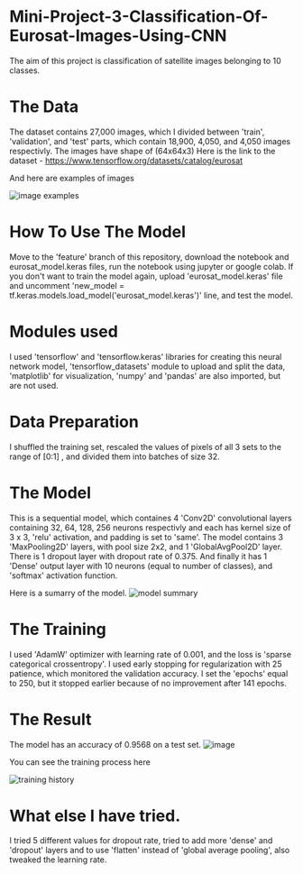 # Mini-Project-3-Classification-Of-Eurosat-Images-Using-CNN


The aim of this project is classification of satellite images belonging to 10 classes.

# The Data

The dataset contains 27,000 images, which I divided between 'train', 'validation', and 'test' parts,
which contain 18,900, 4,050, and 4,050 images respectivly.
The images have shape of (64x64x3)
Here is the link to the dataset - https://www.tensorflow.org/datasets/catalog/eurosat

And here are examples of images

![image examples](https://github.com/SargisArzumanyan/Mini-Project-3-Classification-Of-Eurosat-Images-Using-CNN/assets/82839525/239fa8ba-95c8-450f-9fac-9a7fb0741175)

# How To Use The Model

Move to the 'feature' branch of this repository, download the notebook and eurosat_model.keras files,
run the notebook using jupyter or google colab. If you don't want to train the model again, upload 'eurosat_model.keras' file and uncomment 'new_model = tf.keras.models.load_model('eurosat_model.keras')' line, and test the model.

# Modules used

I used 'tensorflow' and 'tensorflow.keras' libraries for creating this neural network model, 'tensorflow_datasets' module to upload and split the data, 'matplotlib' for visualization, 'numpy' and 'pandas' are also imported, but are not used.

# Data Preparation

I shuffled the training set, rescaled the values of pixels of all 3 sets to the range of [0:1] , and divided them into batches of size 32.

# The Model

This is a sequential model, which containes 4 'Conv2D' convolutional layers containing 32, 64, 128, 256 neurons respectivly and each has kernel size of 3 x 3, 'relu' activation, and padding is set to 'same'. 
The model contains 3 'MaxPooling2D' layers, with pool size 2x2, and 1 'GlobalAvgPool2D' layer.
There is 1 dropout layer with dropout rate of 0.375. 
And finally it has 1 'Dense' output layer with 10 neurons (equal to number of classes), and 'softmax' activation function.

Here is a sumarry of the model.
![model summary](https://github.com/SargisArzumanyan/Mini-Project-3-Classification-Of-Eurosat-Images-Using-CNN/assets/82839525/f6b42982-e45d-44d9-8d1d-44db04c4b2c7)


# The Training

I used 'AdamW' optimizer with learning rate of 0.001, and the loss is 'sparse categorical crossentropy'.
I used early stopping for regularization with 25 patience, which monitored the validation accuracy.
I set the 'epochs' equal to 250, but it stopped earlier because of no improvement after 141 epochs.

# The Result

The model has an accuracy of 0.9568 on a test set.
![image](https://github.com/SargisArzumanyan/Mini-Project-3-Classification-Of-Eurosat-Images-Using-CNN/assets/82839525/96d6198c-9acd-4661-a570-9b468b0885f1)

You can see the training process here

![training history](https://github.com/SargisArzumanyan/Mini-Project-3-Classification-Of-Eurosat-Images-Using-CNN/assets/82839525/f1c7f574-6c2e-4dbb-8501-f540c50ec681)

# What else I have tried.

I tried 5 different values for dropout rate, tried to add more 'dense' and 'dropout' layers and to use 'flatten' instead of 'global average pooling', also tweaked the learning rate.

